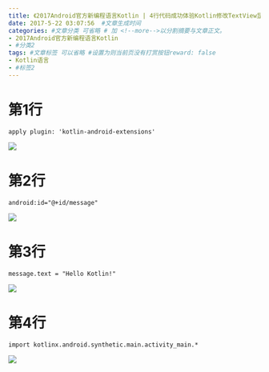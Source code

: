```yaml
---
title: 《2017Android官方新编程语言Kotlin | 4行代码成功体验Kotlin修改TextView显示文字》 #标题
date: 2017-5-22 03:07:56  #文章生成时间
categories: #文章分类 可省略 # 加 <!--more-->以分割摘要与文章正文。
- 2017Android官方新编程语言Kotlin
- #分类2
tags: #文章标签 可以省略 #设置为则当前页没有打赏按钮reward: false
- Kotlin语言
- #标签2
---
```

# 第1行 #
```
apply plugin: 'kotlin-android-extensions'
```
![](http://wx4.sinaimg.cn/large/0069VnN5gy1fftkjezx4uj31hb0st4ls.jpg)
# 第2行 #
```
android:id="@+id/message"
```
![](http://wx1.sinaimg.cn/large/0069VnN5gy1fftkjhmxrkj31hb0sskbu.jpg)
# 第3行 #
```
message.text = "Hello Kotlin!"
```
![](http://wx4.sinaimg.cn/large/0069VnN5gy1fftkjhl2emj31hb0stgwf.jpg)
# 第4行 #
```
import kotlinx.android.synthetic.main.activity_main.*
```
![](http://wx1.sinaimg.cn/large/0069VnN5gy1fftkjip414j31110powm1.jpg)



